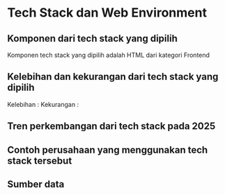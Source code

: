 # Tech Stack dan Web Environment

## Komponen dari tech stack yang dipilih
Komponen tech stack yang dipilih adalah HTML dari kategori Frontend

## Kelebihan dan kekurangan dari tech stack yang dipilih
Kelebihan : 
Kekurangan : 
## Tren perkembangan dari tech stack pada 2025

## Contoh perusahaan yang menggunakan tech stack tersebut

## Sumber data 
